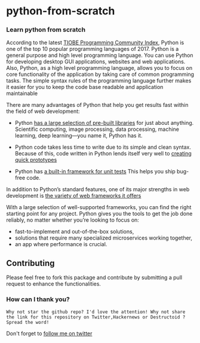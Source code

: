 # python-from-scratch

### Learn python from scratch

According to the latest [TIOBE Programming Community Index](https://www.tiobe.com/tiobe-index/?source=post_page---------------------------),  Python is one of the top 10 popular programming languages of 2017. Python is a general purpose and high level programming language. You can use Python for developing desktop GUI applications, websites and web applications. Also, Python, as a high level programming language, allows you to focus on core functionality of the application by taking care of common programming tasks. The simple syntax rules of the programming language further makes it easier for you to keep the code base readable and application maintainable 




There are many advantages of Python that help you get results fast within the field of web development:


* Python [has a large selection of pre-built libraries](https://stxnext.com/blog/2018/09/20/most-popular-python-scientific-libraries/)  for just about anything.
Scientific computing, image processing, data processing, machine learning, deep learning—you name it, Python has it.

* Python code takes less time to write due to its simple and clean syntax.
Because of this, code written in Python lends itself very well to [creating quick prototypes](https://stxnext.com/blog/2018/05/08/5x5-5-tips-building-successful-minimum-viable-product-5-weeks/)


* Python has [a built-in framework for unit tests](https://stxnext.com/blog/2018/06/21/measurable-benefits-unit-testing/)
This helps you ship bug-free code.

In addition to Python’s standard features, one of its major strengths in web development is [the variety of web frameworks it offers](https://stxnext.com/blog/2018/09/27/beginners-introduction-python-frameworks/)

With a large selection of well-supported frameworks, you can find the right starting point for any project. Python gives you the tools to get the job done reliably, no matter whether you’re looking to focus on:

* fast-to-implement and out-of-the-box solutions,
* solutions that require many specialized microservices working together,
* an app where performance is crucial.

## Contributing 
 Please feel free to fork this package and contribute by submitting a pull request to enhance the functionalities.
 
 ### How can I thank you?
`Why not star the github repo? I'd love the attention! Why not share the link for this repository on Twitter,Hackernews or Destructoid ? Spread the word!`

Don't forget to [follow me on twitter](https://twitter.com/thecraftman_)



